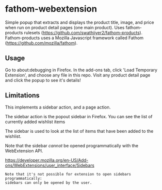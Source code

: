 # fathom-webextension

Simple popup that extracts and displays the product title, image, and
price when run on product detail pages (one main product). Uses
fathom-products rulesets
(https://github.com/swathiiyer2/fathom-products). Fathom-products uses
a Mozilla Javascript framework called Fathom
(https://github.com/mozilla/fathom). 

## Usage

Go to about:debugging in Firefox. In the add-ons tab, click 'Load
Temporary Extension', and choose any file in this repo. Visit any
product detail page and click the popup to see it's details!


## Limitations

This implements a sidebar action, and a page action.

The sidebar action is the popout sidebar in Firefox.  You can see the
list of currently added wishlist items 

The sidebar is used to look at the list of items that have been added to the wishlist.

Note that the sidebar *cannot* be opened programmatically with the WebExtension API.

https://developer.mozilla.org/en-US/Add-ons/WebExtensions/user_interface/Sidebars
```
Note that it's not possible for extension to open sidebars programmatically:
sidebars can only be opened by the user.
```
